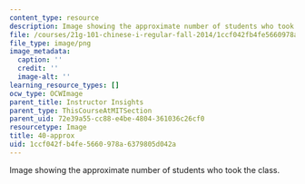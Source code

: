 ```yaml
---
content_type: resource
description: Image showing the approximate number of students who took the class.
file: /courses/21g-101-chinese-i-regular-fall-2014/1ccf042fb4fe5660978a6379805d042a_40-approx.png
file_type: image/png
image_metadata:
  caption: ''
  credit: ''
  image-alt: ''
learning_resource_types: []
ocw_type: OCWImage
parent_title: Instructor Insights
parent_type: ThisCourseAtMITSection
parent_uid: 72e39a55-cc88-e4be-4804-361036c26cf0
resourcetype: Image
title: 40-approx
uid: 1ccf042f-b4fe-5660-978a-6379805d042a
---
```

Image showing the approximate number of students who took the class.

